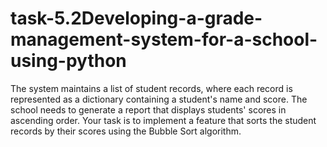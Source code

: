 # task-5.2Developing-a-grade-management-system-for-a-school-using-python
The system maintains a list of student records, where each record is represented as a dictionary containing a student's name and score. The school needs to generate a report that displays students' scores in ascending order. Your task is to implement a feature that sorts the student records by their scores using the Bubble Sort algorithm.
